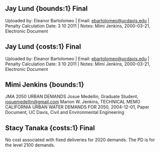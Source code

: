 ## Jay Lund {bounds:1} Final
Uploaded by: Eleanor Bartolomeo | Email: ebartolomeo@ucdavis.edu | Penalty Calculation Date: 3 10 2011 |  Notes: 
Mimi Jenkins, 2000-03-21, Electronic Document

## Jay Lund {costs:1} Final
Uploaded by: Eleanor Bartolomeo | Email: ebartolomeo@ucdavis.edu | Penalty Calculation Date: 3 10 2011 |  Notes: 
Mimi Jenkins, 2000-03-21, Electronic Document

## Mimi Jenkins {bounds:1} 
JMA 2050 URBAN DEMANDS
Josue Medellin, Graduate Student, josuemedellin@gmail.com
Marion W. Jenkins, TECHNICAL MEMO CALIFORNIA URBAN WATER DEMANDS FOR 2050, 2004-12-01, Paper Document, UC Davis, Civil and Environmental Engineering

## Stacy Tanaka {costs:1} Final
No cost associated with fixed deliveries for 2020 demands.  The PD is for the level 2100 demands.
